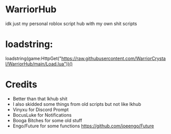 # WarriorHub
idk just my personal roblox script hub with my own shit scripts
# loadstring: 
loadstring(game:HttpGet("https://raw.githubusercontent.com/WarriorCrystal/WarriorHub/main/Load.lua"))()
# Credits
- Better than that lkhub shit
- I also skidded some things from old scripts but not like lkhub
- Vinyxu for Discord Prompt
- BocusLuke for Notifications 
- Booga Bitches for some old stuff
- Engo/Future for some functions https://github.com/joeengo/Future

